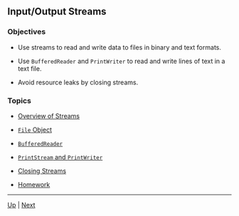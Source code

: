 ## Input/Output Streams

### Objectives

* Use streams to read and write data to files in binary and text formats.

* Use `BufferedReader` and `PrintWriter` to read and write lines of text in a text file.

* Avoid resource leaks by closing streams.

### Topics

*  [Overview of Streams](OverviewofStreams.md)

*  [`File` Object](FileObject.md)

*  [`BufferedReader`](BufferedReader.md)

*  [`PrintStream` and `PrintWriter`](PrintWriterClass.md)

*  [Closing Streams](ClosingStreams.md)

*  [Homework](Homework.md) 


<hr>

[Up](../README.md) | [Next](OverviewofStreams.md)
